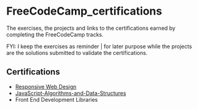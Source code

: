 # FreeCodeCamp_certifications

The exercises, the projects and links to the certifications earned by completing the FreeCodeCamp tracks.

FYI: I keep the exercises as reminder | for later purpose while the projects are the solutions submitted to validate the certifications.

## Certifications

- [Responsive Web Design](https://freecodecamp.org/certification/Reggroy/responsive-web-design)
- [JavaScript-Algorithms-and-Data-Structures](https://www.freecodecamp.org/certification/Reggroy/javascript-algorithms-and-data-structures)
- Front End Development Libraries

